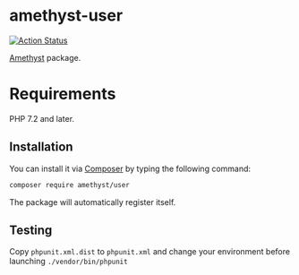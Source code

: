 # amethyst-user

[![Action Status](https://github.com/amethyst-php/user/workflows/Test/badge.svg)](https://github.com/amethyst-php/user/actions)

[Amethyst](https://github.com/amethyst-php/amethyst) package.

# Requirements

PHP 7.2 and later.

## Installation

You can install it via [Composer](https://getcomposer.org/) by typing the following command:

```bash
composer require amethyst/user
```

The package will automatically register itself.

## Testing

Copy `phpunit.xml.dist` to `phpunit.xml` and change your environment before launching `./vendor/bin/phpunit`
